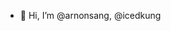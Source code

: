 - 👋 Hi, I’m @arnonsang, @icedkung

<!---
arnonsang/arnonsang is a ✨ special ✨ repository because its `README.md` (this file) appears on your GitHub profile.
You can click the Preview link to take a look at your changes.
--->
